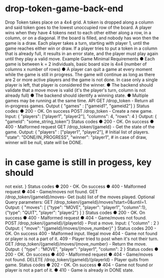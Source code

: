 # drop-token-game-back-end
Drop Token takes place on a 4x4 grid. A token is dropped along a column and said token goes
to the lowest unoccupied row of the board. A player wins when they have 4 tokens next to each
other either along a row, in a column, or on a diagonal. If the board is filled, and nobody has
won then the game is a draw. Each player takes a turn, starting with player 1, until the game
reaches either win or draw. If a player tries to put a token in a column that is already full, it
results in an error state, and the player must play again until they play a valid move.
Example Game
Minimal Requirements
● Each game is between k = 2 individuals, basic board size is 4x4 (number of columns x
number of rows)
● A player can quit a game at every moment while the game is still in progress. The game
will continue as long as there are 2 or more active players and the game is not done. In
case only a single player is left, that player is considered the winner.
● The backend should validate that a move move is valid (it's the player's turn, column is
not already full)
● The backend should identify a winning state.
● Multiple games may be running at the same time.
API
GET /drop_token - Return all in-progress games.
Output
{ "games" : ["gameid1", "gameid2"] }
Status codes:
● 200 - OK. On success
POST /drop_token - Create a new game.
Input:
{ "players": ["player1", "player2"],
"columns": 4,
"rows": 4
}
Output:
{ "gameId": "some_string_token"}
Status codes
● 200 - OK. On success
● 400 - Malformed request
GET /drop_token/{gameId} - Get the state of the game.
Output:
{ "players" : ["player1", "player2"], # Initial list of players.
"state": "DONE/IN_PROGRESS",
"winner": "player1", # in case of draw, winner will be null, state
will be DONE.
# in case game is still in progess, key should
not exist.
}
Status codes
● 200 - OK. On success
● 400 - Malformed request
● 404 - Game/moves not found.
GET /drop_token/{gameId}/moves- Get (sub) list of the moves
played.
Optional Query parameters: GET /drop_token/{gameId}/moves?start=0&until=1.
Output:
{
"moves": [
{"type": "MOVE", "player": "player1", "column":1},
{"type": "QUIT", "player": "player2"}
]
}
Status codes
● 200 - OK. On success
● 400 - Malformed request
● 404 - Game/moves not found.
POST /drop_token/{gameId}/{playerId} - Post a move.
Input:
{
"column" : 2
}
Output:
{
"move": "{gameId}/moves/{move_number}"
}
Status codes
200 - OK. On success
400 - Malformed input. Illegal move
404 - Game not found or player is not a part of it.
409 - Player tried to post when it's not their turn.
GET /drop_token/{gameId}/moves/{move_number} - Return the
move.
Output:
{
"type" : "MOVE",
"player": "player1",
"column": 2
}
Status codes
● 200 - OK. On success
● 400 - Malformed request
● 404 - Game/moves not found.
DELETE /drop_token/{gameId}/{playerId} - Player quits from
game.
Status codes
● 202 - OK. On success
● 404 - Game not found or player is not a part of it.
● 410 - Game is already in DONE state.

